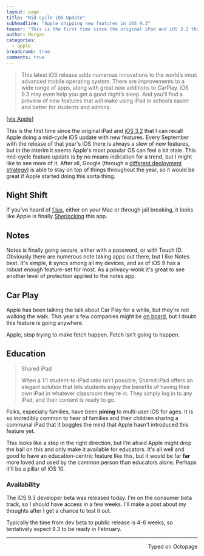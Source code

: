 ```yaml
---
layout: page
title: "Mid-cycle iOS Update"
subheadline: "Apple shipping new features in iOS 9.3"
teaser: "This is the first time since the original iPad and iOS 3.2 that I can recall Apple doing a mid-cycle iOS update with new features. Every September with the release of that year's iOS there is always a slew of new features, but in the interim it seems Apple's most popular OS can feel a bit stale."
author: Morgan
categories:
  - apple
breadcrumb: true
comments: true
---
```

> This latest iOS release adds numerous innovations to the world’s most advanced mobile operating system. There are improvements to a wide range of apps, along with great new additions to CarPlay. iOS 9.3 may even help you get a good night’s sleep. And you’ll find a preview of new features that will make using iPad in schools easier and better for students and admins.

[[via Apple](http://www.apple.com/ios/preview/)]

This is the first time since the original iPad and [iOS 3.2](https://en.m.wikipedia.org/wiki/IOS_version_history#3.2) that I can recall Apple doing a mid-cycle iOS update with new features. Every September with the release of that year's iOS there is always a slew of new features, but in the interim it seems Apple's most popular OS can feel a bit stale. This mid-cycle feature update is by no means indication for a trend, but I might like to see more of it. After all, Google (through a [different deployment strategy](http://9to5google.com/2015/12/02/google-stock-android-apps-play-store-phone-contacts/)) is able to stay on top of things throughout the year, so it would be great if Apple started doing this sorta thing.

## Night Shift

If you've heard of [f.lux](https://justgetflux.com/), either on your Mac or through jail breaking, it looks like Apple is finally [Sherlocking](http://www.urbandictionary.com/define.php?term=sherlocked) this app.

## Notes

Notes is finally going secure, either with a password, or with Touch ID. Obviously there are numerous note taking apps out there, but I like Notes best. It's simple, it syncs among all my devices, and as of iOS 9 has a robust enough feature-set for most. As a privacy-wonk it's great to see another level of protection applied to the notes app.

## Car Play

Apple has been talking the talk about Car Play for a while, but they're not walking the walk. This year a few companies might be [on board](http://9to5mac.com/2016/01/11/list-of-carplay-manufacturers/), but I doubt this feature is going anywhere.

Apple, stop trying to make fetch happen. Fetch isn't going to happen.

## Education

> Shared iPad
>  
> When a 1:1 student-to-iPad ratio isn’t possible, Shared iPad offers an elegant solution that lets students enjoy the benefits of having their own iPad in whatever classroom they’re in. They simply log in to any iPad, and their content is ready to go.

Folks, especially families, have been **pining** to multi-user iOS for ages. It is so incredibly common to hear of families and their children sharing a communal iPad that it boggles the mind that Apple hasn't introduced this feature yet.

This looks like a step in the right direction, but I'm afraid Apple might drop the ball on this and only make it available for educators. It's all well and good to have an education-centric feature like this, but it would be far **far** more loved and used by the common person than educators alone. Perhaps it'll be a pillar of iOS 10.

### Availability

The iOS 9.3 developer beta was released today. I'm on the consumer beta track, so I should have access in a few weeks. I'll make a post about my thoughts after I get a chance to test it out.

Typically the time from dev beta to public release is 4-6 weeks, so tentatively expect 9.3 to be ready in February.

 ---
<p align="right">Typed on Octopage</p>
